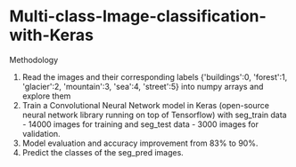 # Multi-class-Image-classification-with-Keras
Methodology
1. Read the images and their corresponding labels  {'buildings':0, 'forest':1, 'glacier':2, 'mountain':3, 'sea':4, 'street':5} into numpy arrays and explore them
2. Train a Convolutional Neural Network model in Keras (open-source neural network library running on top of Tensorflow) with seg_train data - 14000 images for training and seg_test data - 3000 images for validation.
3. Model evaluation and accuracy improvement from 83% to 90%.
4. Predict the classes of the seg_pred images.
